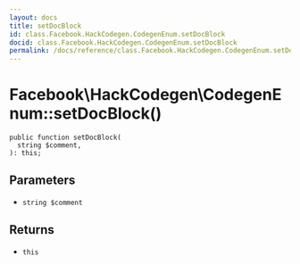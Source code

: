 ```yaml
---
layout: docs
title: setDocBlock
id: class.Facebook.HackCodegen.CodegenEnum.setDocBlock
docid: class.Facebook.HackCodegen.CodegenEnum.setDocBlock
permalink: /docs/reference/class.Facebook.HackCodegen.CodegenEnum.setDocBlock/
---
```

# Facebook\\HackCodegen\\CodegenEnum::setDocBlock()




``` Hack
public function setDocBlock(
  string $comment,
): this;
```




## Parameters




* ` string $comment `




## Returns




- ` this `
